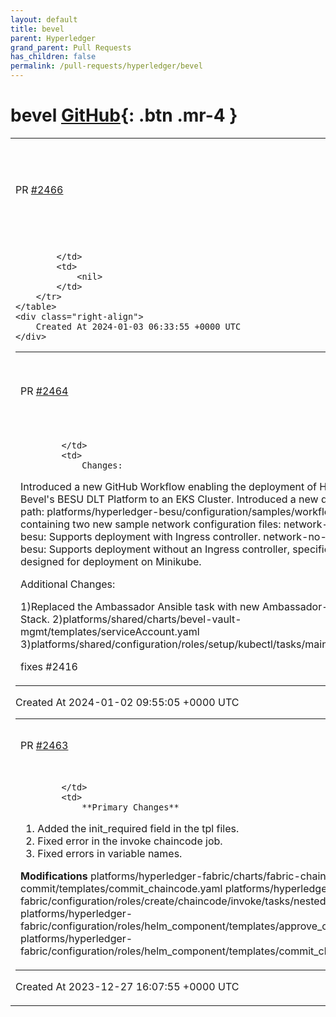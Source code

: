 ```yaml
---
layout: default
title: bevel
parent: Hyperledger
grand_parent: Pull Requests
has_children: false
permalink: /pull-requests/hyperledger/bevel
---
```


# bevel <span class="fs-3 right-align">[GitHub](https://github.com/hyperledger/bevel){: .btn .mr-4 }</span>


<div>
    <table>
        <tr>
            <td>
                PR <a href="https://github.com/hyperledger/bevel/pull/2466" class=".btn">#2466</a>
            </td>
            <td>
                <b>
                    fix(fabric): correct path for core.yaml file; remove cc ops from site.yaml
                </b>
            </td>
        </tr>
        <tr>
            <td>
                
            </td>
            <td>
                <nil>
            </td>
        </tr>
    </table>
    <div class="right-align">
        Created At 2024-01-03 06:33:55 +0000 UTC
    </div>
</div>

<div>
    <table>
        <tr>
            <td>
                PR <a href="https://github.com/hyperledger/bevel/pull/2464" class=".btn">#2464</a>
            </td>
            <td>
                <b>
                    feat(besu): enable DLT deployment via GitHub Workflow & Action.
                </b>
            </td>
        </tr>
        <tr>
            <td>
                
            </td>
            <td>
                Changes:

Introduced a new GitHub Workflow enabling the deployment of Hyperledger Bevel's BESU DLT Platform to an EKS Cluster. Introduced a new directory at path: platforms/hyperledger-besu/configuration/samples/workflow, containing two new sample network configuration files: 
network-proxy-besu: Supports deployment with Ingress controller. 
network-no-proxy-besu: Supports deployment without an Ingress controller, specifically designed for deployment on Minikube.

Additional Changes:

1)Replaced the Ambassador Ansible task with new Ambassador-Edge-Stack. 
2)platforms/shared/charts/bevel-vault-mgmt/templates/serviceAccount.yaml 3)platforms/shared/configuration/roles/setup/kubectl/tasks/main.yaml

fixes #2416
            </td>
        </tr>
    </table>
    <div class="right-align">
        Created At 2024-01-02 09:55:05 +0000 UTC
    </div>
</div>

<div>
    <table>
        <tr>
            <td>
                PR <a href="https://github.com/hyperledger/bevel/pull/2463" class=".btn">#2463</a>
            </td>
            <td>
                <b>
                    [fabric] Hotfix init required
                </b>
            </td>
        </tr>
        <tr>
            <td>
                
            </td>
            <td>
                **Primary Changes**

1. Added the init_required field in the tpl files.
2. Fixed error in the invoke chaincode job.
3. Fixed errors in variable names.

**Modifications**
platforms/hyperledger-fabric/charts/fabric-chaincode-commit/templates/commit_chaincode.yaml
platforms/hyperledger-fabric/configuration/roles/create/chaincode/invoke/tasks/nested_valuefile.yaml
platforms/hyperledger-fabric/configuration/roles/helm_component/templates/approve_chaincode_job.tpl
platforms/hyperledger-fabric/configuration/roles/helm_component/templates/commit_chaincode_job.tpl
            </td>
        </tr>
    </table>
    <div class="right-align">
        Created At 2023-12-27 16:07:55 +0000 UTC
    </div>
</div>

